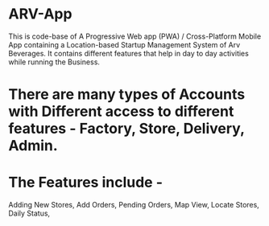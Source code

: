 # ARV-App
This is code-base of A Progressive Web app (PWA) / Cross-Platform Mobile App containing a Location-based Startup Management System of Arv Beverages.
It contains different features that help in day to day activities while running the Business.

# There are many types of Accounts with Different access to different features - Factory, Store, Delivery, Admin.

# The Features include - 
Adding New Stores, 
Add Orders, 
Pending Orders, 
Map View, 
Locate Stores, 
Daily Status, 



